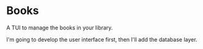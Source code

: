 # Books

A TUI to manage the books in your library.

I'm going to develop the user interface first, then I'll add the database layer.
